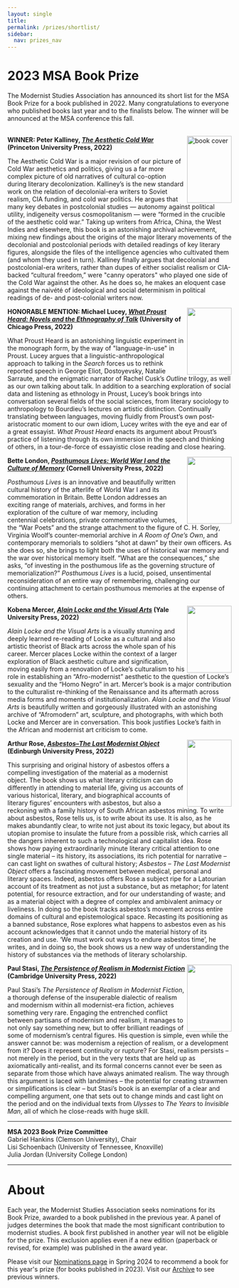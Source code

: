 ```yaml
---
layout: single
title: 
permalink: /prizes/shortlist/
sidebar:
  nav: prizes_nav
---
```


<!-- #BeginEditable "content" -->
<h1>2023 MSA Book Prize</h1>
<p>The Modernist Studies Association has announced its short list for
	the MSA Book Prize for a book published in 2022. Many
	congratulations to everyone who published books last year and to the
	finalists below. The winner will be announced at the MSA conference
	this fall.<br /><br /></p>
<!-- FIRST NOMINEE -->
<p>
	<img
		src="https://pup-assets.imgix.net/onix/images/9780691230634.jpg"
		alt="book cover" width="100" height="150" align="right" />
</p>
<p>
	<strong>WINNER: Peter Kalliney, <em><a
				href="https://press.princeton.edu/books/hardcover/9780691230634/the-aesthetic-cold-war"
				target="_blank">The Aesthetic Cold War</a></em>
		(Princeton University Press, 2022)</strong>
</p>
<p>The Aesthetic Cold War is a major revision of our picture of Cold War
	aesthetics and politics, giving us a far more complex picture of old
	narratives of cultural co-option during literary decolonization.
	Kalliney’s is the new standard work on the relation of
	decolonial-era writers to Soviet realism, CIA funding, and cold war
	politics. He argues that many key debates in postcolonial studies —
	autonomy against political utility, indigeneity versus
	cosmopolitanism — were “formed in the crucible of the aesthetic cold
	war.” Taking up writers from Africa, China, the West Indies and
	elsewhere, this book is an astonishing archival achievement, mixing
	new findings about the origins of the major literary movements of
	the decolonial and postcolonial periods with detailed readings of
	key literary figures, alongside the files of the intelligence
	agencies who cultivated them (and whom they used in turn). Kalliney
	finally argues that decolonial and postcolonial-era writers, rather
	than dupes of either socialist realism or CIA-backed “cultural
	freedom,” were "canny operators" who played one side of the Cold War
	against the other. As he does so, he makes an eloquent case against
	the naivété of ideological and social determinism in political
	readings of de- and post-colonial writers now.</p>
<!-- SECOND NOMINEE -->
<p>
	<img src="https://yale-press-us.imgix.net/covers/9780300247268.jpg"
		alt="" width="100" height="150" align="right" />
<p> 
<p>
	<strong>HONORABLE MENTION: Michael Lucey, <em><a
				href="https://press.uchicago.edu/ucp/books/book/chicago/W/bo130500168.html"
				target="_blank">What Proust Heard: Novels and the
				Ethnography of Talk</a></em> (University of Chicago
		Press, 2022)</strong>
<p>What Proust Heard is an astonishing linguistic experiment in the
	monograph form, by the way of "language-in-use" in Proust. Lucey
	argues that a linguistic-anthropological approach to talking in the
		<em>Search</em> forces us to rethink reported speech in George
	Eliot, Dostoyevsky, Natalie Sarraute, and the enigmatic narrator of
	Rachel Cusk’s <em>Outline</em> trilogy, as well as our own talking
	about talk. In addition to a searching exploration of social data
	and listening as ethnology in Proust, Lucey’s book brings into
	conversation several fields of the social sciences, from literary
	sociology to anthropology to Bourdieu’s lectures on artistic
	distinction. Continually translating between languages, moving
	fluidly from Proust’s own post-aristocratic moment to our own idiom,
	Lucey writes with the eye and ear of a great essayist. <em>What
		Proust Heard</em> enacts its argument about Proust’s practice of
	listening through its own immersion in the speech and thinking of
	others, in a tour-de-force of essayistic close reading and close
	hearing.</p>
<!-- THIRD NOMINEE -->
<p>
	<img
		src="https://cornellpress-us.imgix.net/covers/9781501762352.jpg"
		alt="" width="100" height="150" align="right" />
</p>
<p> 
<p>
	<strong>Bette London, <em><a href="">Posthumous Lives: World War I
				and the Culture of Memory</a></em> (Cornell University
		Press, 2022) </strong>
</p>
<p><em>Posthumous Lives</em> is an innovative and beautifully written
	cultural history of the afterlife of World War I and its
	commemoration in Britain. Bette London addresses an exciting range
	of materials, archives, and forms in her exploration of the culture
	of war memory, including centennial celebrations, private
	commemorative volumes, the “War Poets” and the strange attachment to
	the figure of C. H. Sorley, Virginia Woolf’s counter-memorial
	archive in <em>A Room of One’s Own</em>, and contemporary memorials
	to soldiers “shot at dawn” by their own officers. As she does so,
	she brings to light both the uses of historical war memory and the
	war over historical memory itself. “What are the consequences,” she
	asks, “of investing in the posthumous life as the governing
	structure of memorialization?” <em>Posthumous Lives</em> is a lucid,
	poised, unsentimental reconsideration of an entire way of
	remembering, challenging our continuing attachment to certain
	posthumous memories at the expense of others. </p>
<!-- THIRD NOMINEE -->
<p>
	<img
		src="https://press.uchicago.edu/.imaging/mte/ucp/medium/dam/ucp/books/jacket/978/02/26/81/9780226816678.jpg/jcr:content/9780226816678.jpg"
		alt="" width="100" height="150" align="right" />
<p> 
<!-- FOURTH NOMINEE -->

<p>
	<strong>Kobena Mercer, <em><a
				href="https://yalebooks.yale.edu/book/9780300247268/alain-locke-and-the-visual-arts/"
				target="_blank">Alain Locke and the Visual Arts</a></em>
		(Yale University Press, 2022)</strong>
</p>
<p>
	<em>Alain Locke and the Visual Arts</em> is a visually stunning and
	deeply learned re-reading of Locke as a cultural and also artistic
	theorist of Black arts across the whole span of his career. Mercer
	places Locke within the context of a larger exploration of Black
	aesthetic culture and signification, moving easily from a renovation
	of Locke’s culturalism to his role in establishing an
	“Afro-modernist” aesthetic to the question of Locke’s sexuality and
	the “Homo Negro” in art. Mercer’s book is a major contribution to
	the culturalist re-thinking of the Renaissance and its aftermath
	across media forms and moments of institutionalization. <em>Alain
		Locke and the Visual Arts</em> is beautifully written and
	gorgeously illustrated with an astonishing archive of “Afromodern”
	art, sculpture, and photographs, with which both Locke and Mercer
	are in conversation. This book justifies Locke’s faith in the
	African and modernist art criticism to come. </p>
<!-- FIFTH NOMINEE -->
<p>
	<img
		src="https://edinburghuniversitypress.com/media/catalog/product/cache/c57119711f6f6be310d32fe7539c40f3/9/7/9781474482424_1.jpg"
		alt="" width="100" height="150" align="right" />
<p> 
<p>
	<strong>Arthur Rose, <em><a
				href="https://edinburghuniversitypress.com/book-asbestos-the-last-modernist-object.html"
				target="_blank">Asbestos–The Last Modernist
			Object</a></em> (Edinburgh University Press, 2022)</strong>
</p>
<p>This surprising and original history of asbestos offers a compelling
	investigation of the material as a modernist object. The book shows
	us what literary criticism can do differently in attending to
	material life, giving us accounts of various historical, literary,
	and biographical accounts of literary figures’ encounters with
	asbestos, but also a reckoning with a family history of South
	African asbestos mining. To write about asbestos, Rose tells us, is
	to write about its use. It is also, as he makes abundantly clear, to
	write not just about its toxic legacy, but about its utopian promise
	to insulate the future from a possible risk, which carries all the
	dangers inherent to such a technological and capitalist idea. Rose
	shows how paying extraordinarily minute literary critical attention
	to one single material – its history, its associations, its rich
	potential for narrative – can cast light on swathes of cultural
	history; <em>Asbestos – The Last Modernist Object</em> offers a
	fascinating movement between medical, personal and literary spaces.
	Indeed, asbestos offers Rose a subject ripe for a Latourian account
	of its treatment as not just a substance, but as metaphor; for
	latent potential, for resource extraction, and for our understanding
	of waste; and as a material object with a degree of complex and
	ambivalent animacy or liveliness. In doing so the book tracks
	asbestos’s movement across entire domains of cultural and
	epistemological space. Recasting its positioning as a banned
	substance, Rose explores what happens to asbestos even as his
	account acknowledges that it cannot undo the material history of its
	creation and use. ‘We must work out ways to endure asbestos time’,
	he writes, and in doing so, the book shows us a new way of
	understanding the history of substances via the methods of literary
	scholarship.</p>
<!-- SIXTH NOMINEE -->
<p>
	<img
		src="https://assets.cambridge.org/97810092/23140/cover/9781009223140.jpg"
		alt="" width="100" height="150" align="right" />
<p> 
<p>
	<strong>Paul Stasi, <em><a
				href="https://www.cambridge.org/core/books/persistence-of-realism-in-modernist-fiction/15AD4C15FA7546DFF6B1D6CBCFA16416"
				target="_blank">The Persistence of Realism in Modernist
				Fiction</a></em> (Cambridge University Press, 2022)
	</strong>
</p>
<p> Paul Stasi’s <em>The Persistence of Realism in Modernist
		Fiction</em>, a thorough defense of the insuperable dialectic of
	realism and modernism within all modernist-era fiction, achieves
	something very rare. Engaging the entrenched conflict between
	partisans of modernism and realism, it manages to not only say
	something new, but to offer brilliant readings of some of
	modernism’s central figures. His question is simple, even while the
	answer cannot be: was modernism a rejection of realism, or a
	development from it? Does it represent continuity or rupture? For
	Stasi, realism persists – not merely in the period, but in the very
	texts that are held up as axiomatically anti-realist, and its formal
	concerns cannot ever be seen as separate from those which have
	always animated realism. The way through this argument is laced with
	landmines – the potential for creating strawmen or simplifications
	is clear – but Stasi’s book is an exemplar of a clear and compelling
	argument, one that sets out to change minds and cast light on the
	period and on the individual texts from <em>Ulysses</em> to <em>The
		Years</em> to <em>Invisible Man</em>, all of which he
	close-reads with huge skill.</p>
<hr />
<!-- COMMITTEE -->
<p><strong>MSA 2023 Book Prize Committee</strong>
	<br />Gabriel Hankins (Clemson University), Chair<br /> Lisi
	Schoenbach (University of Tennessee, Knoxville)<br /> Julia Jordan
	(University College London) </p>
<hr />
<h1>About</h1>
<p>Each year, the Modernist Studies Association seeks nominations for
	its Book Prize, awarded to a book published in the previous year. A
	panel of judges determines the book that made the most significant
	contribution to modernist studies. A book first published in another
	year will not be eligible for the prize. This exclusion applies even
	if a new edition (paperback or revised, for example) was published
	in the award year.<br />
<p>Please visit our <a href="prize/nominate.html">Nominations page</a>
	in Spring 2024 to recommend a book for this year's prize (for books
	published in 2023). Visit our <a href="prize/archive.html">Archive</a> to see previous
	winners.</p>
                            <!-- #EndEditable -->